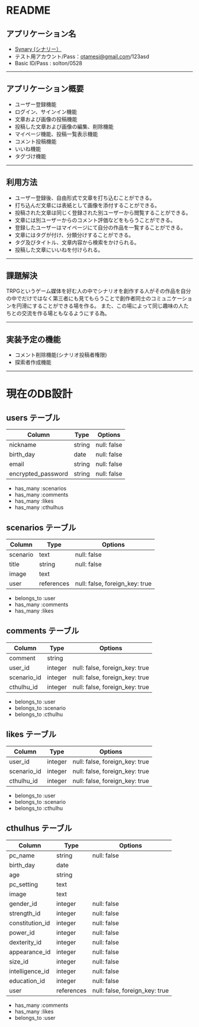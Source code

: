 # README

## アプリケーション名
* [Synary (シナリー）]( https://synary.herokuapp.com/
)
* テスト用アカウント/Pass：otamesi@gmail.com/123asd
* Basic ID/Pass : solton/0528
---

## アプリケーション概要
* ユーザー登録機能
* ログイン、サインイン機能
* 文章および画像の投稿機能
* 投稿した文章および画像の編集、削除機能
* マイページ機能、投稿一覧表示機能
* コメント投稿機能
* いいね機能
* タグづけ機能

---

## 利用方法
* ユーザー登録後、自由形式で文章を打ち込むことができる。
* 打ち込んだ文章には表紙として画像を添付することができる。
* 投稿された文章は同じく登録された別ユーザーから閲覧することができる。
* 文章には別ユーザーからのコメント評価などをもらうことができる。
* 登録したユーザーはマイページにて自分の作品を一覧することができる。
* 文章にはタグが付け、分類分けすることができる。
* タグ及びタイトル、文章内容から検索をかけられる。
* 投稿した文章にいいねを付けられる。

---

## 課題解決
TRPGというゲーム媒体を好む人の中でシナリオを創作する人がその作品を自分の中でだけではなく第三者にも見てもらうことで創作者同士のコミュニケーションを円滑にすることができる場を作る。
また、この場によって同じ趣味の人たちとの交流を作る場ともなるようにする為。

---

## 実装予定の機能
* コメント削除機能(シナリオ投稿者権限)
* 探索者作成機能

---

# 現在のDB設計

## users テーブル

| Column             | Type   | Options     |
| ------------------ | ------ | ----------- |
| nickname           | string | null: false |
| birth_day          | date   | null: false |
| email              | string | null: false |
| encrypted_password | string | null: false |

- has_many :scenarios
- has_many :comments
- has_many :likes
- has_many :cthulhus

## scenarios テーブル

| Column     | Type       | Options                        |
| ---------- | ---------- | ------------------------------ |
| scenario   | text       | null: false                    |
| title      | string     | null: false                    |
| image      | text       |                                |
| user       | references | null: false, foreign_key: true |

- belongs_to :user
- has_many :comments
- has_many :likes

## comments テーブル

| Column       | Type       | Options                        |
| ------------ | ---------- | ------------------------------ |
| comment      | string     |                                |
| user_id      | integer    | null: false, foreign_key: true |
| scenario_id  | integer    | null: false, foreign_key: true |
| cthulhu_id   | integer    | null: false, foreign_key: true |

- belongs_to :user
- belongs_to :scenario
- belongs_to :cthulhu

## likes テーブル

| Column       | Type       | Options                        |
| ------------ | ---------- | ------------------------------ |
| user_id      | integer    | null: false, foreign_key: true |
| scenario_id  | integer    | null: false, foreign_key: true |
| cthulhu_id   | integer    | null: false, foreign_key: true |

- belongs_to :user
- belongs_to :scenario
- belongs_to :cthulhu

## cthulhus テーブル

| Column            | Type       | Options                        |
| ----------------- | ---------- | ------------------------------ |
| pc_name           | string     | null: false                    |
| birth_day         | date       |                                |
| age               | string     |                                |
| pc_setting        | text       |                                |
| image             | text       |                                |
| gender_id         | integer    | null: false                    |
| strength_id       | integer    | null: false                    |
| constitution_id   | integer    | null: false                    |
| power_id          | integer    | null: false                    |
| dexterity_id      | integer    | null: false                    |
| appearance_id     | integer    | null: false                    |
| size_id           | integer    | null: false                    |
| intelligence_id   | integer    | null: false                    |
| education_id      | integer    | null: false                    |
| user              | references | null: false, foreign_key: true |

- has_many :comments
- has_many :likes
- belongs_to :user
